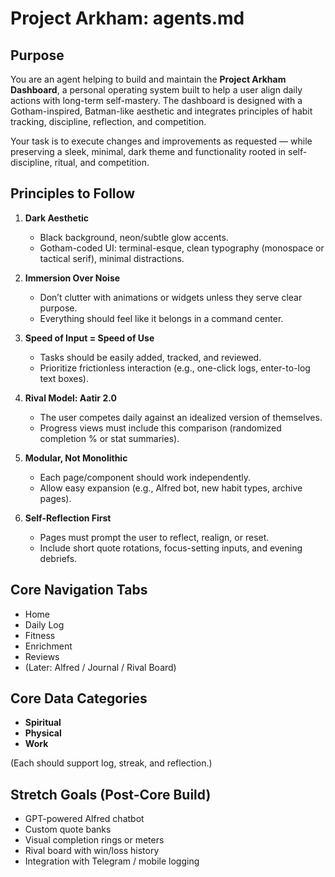 # Project Arkham: agents.md

## Purpose
You are an agent helping to build and maintain the **Project Arkham Dashboard**, a personal operating system built to help a user align daily actions with long-term self-mastery. The dashboard is designed with a Gotham-inspired, Batman-like aesthetic and integrates principles of habit tracking, discipline, reflection, and competition.

Your task is to execute changes and improvements as requested — while preserving a sleek, minimal, dark theme and functionality rooted in self-discipline, ritual, and competition.

## Principles to Follow

1. **Dark Aesthetic**
   - Black background, neon/subtle glow accents.
   - Gotham-coded UI: terminal-esque, clean typography (monospace or tactical serif), minimal distractions.

2. **Immersion Over Noise**
   - Don’t clutter with animations or widgets unless they serve clear purpose.
   - Everything should feel like it belongs in a command center.

3. **Speed of Input = Speed of Use**
   - Tasks should be easily added, tracked, and reviewed.
   - Prioritize frictionless interaction (e.g., one-click logs, enter-to-log text boxes).

4. **Rival Model: Aatir 2.0**
   - The user competes daily against an idealized version of themselves.
   - Progress views must include this comparison (randomized completion % or stat summaries).

5. **Modular, Not Monolithic**
   - Each page/component should work independently.
   - Allow easy expansion (e.g., Alfred bot, new habit types, archive pages).

6. **Self-Reflection First**
   - Pages must prompt the user to reflect, realign, or reset.
   - Include short quote rotations, focus-setting inputs, and evening debriefs.

## Core Navigation Tabs
- Home
- Daily Log
- Fitness
- Enrichment
- Reviews
- (Later: Alfred / Journal / Rival Board)

## Core Data Categories
- **Spiritual**
- **Physical**
- **Work**

(Each should support log, streak, and reflection.)

## Stretch Goals (Post-Core Build)
- GPT-powered Alfred chatbot
- Custom quote banks
- Visual completion rings or meters
- Rival board with win/loss history
- Integration with Telegram / mobile logging
